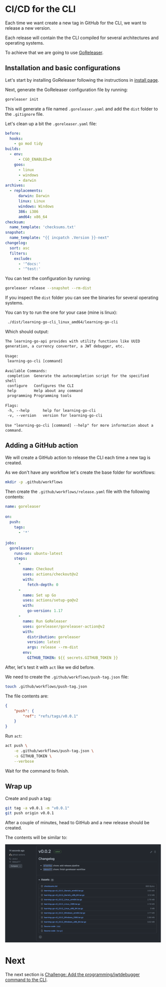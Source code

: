 # CI/CD for the CLI

Each time we want create a new tag in GitHub for the CLI, we want to release a
new version.

Each release will contain the the CLI compiled for several architectures and
operating systems.

To achieve that we are going to use [GoReleaser](https://goreleaser.com).

## Installation and basic configurations

Let's start by installing GoReleaser following the instructions in 
[install page](https://goreleaser.com/install).

Next, generate the GoReleaser configuration file by running:

```sh
goreleaser init
```

This will generate a file named `.goreleaser.yaml` and add the `dist` folder to
the `.gitignore` file. 

Let's clean up a bit the `.goreleaser.yaml` file:

```yaml
before:
  hooks:
    - go mod tidy
builds:
  - env:
      - CGO_ENABLED=0
    goos:
      - linux
      - windows
      - darwin
archives:
  - replacements:
      darwin: Darwin
      linux: Linux
      windows: Windows
      386: i386
      amd64: x86_64
checksum:
  name_template: 'checksums.txt'
snapshot:
  name_template: "{{ incpatch .Version }}-next"
changelog:
  sort: asc
  filters:
    exclude:
      - '^docs:'
      - '^test:'
```

You can test the configuration by running:

```sh
goreleaser release --snapshot --rm-dist
```

If you inspect the `dist` folder you can see the binaries for several operating
systems.

You can try to run the one for your case (mine is linux):

```sh
 ./dist/learning-go-cli_linux_amd64/learning-go-cli
 ```

 Which should output:

 ```terminal
The learning-go-api provides with utility functions like UUID
generation, a currency converter, a JWT debugger, etc.

Usage:
  learning-go-cli [command]

Available Commands:
  completion  Generate the autocompletion script for the specified shell
  configure   Configures the CLI
  help        Help about any command
  programming Programming tools

Flags:
  -h, --help      help for learning-go-cli
  -v, --version   version for learning-go-cli

Use "learning-go-cli [command] --help" for more information about a command.
 ```

## Adding a GitHub action

We will create a GitHub action to release the CLI each time a new tag is
created. 

As we don't have any workflow let's create the base folder for workflows:

```sh
mkdir -p .github/workflows
```

Then create the `.github/workflows/release.yaml` file with the following
contents:

```yaml
name: goreleaser

on:
  push:
    tags:
      - '*'

jobs:
  goreleaser:
    runs-on: ubuntu-latest
    steps:
      -
        name: Checkout
        uses: actions/checkout@v2
        with:
          fetch-depth: 0
      -
        name: Set up Go
        uses: actions/setup-go@v2
        with:
          go-version: 1.17
      -
        name: Run GoReleaser
        uses: goreleaser/goreleaser-action@v2
        with:
          distribution: goreleaser
          version: latest
          args: release --rm-dist
        env:
          GITHUB_TOKEN: ${{ secrets.GITHUB_TOKEN }}
```

After, let's test it with `act` like we did before. 

We need to create the `.github/workflows/push-tag.json` file:

```sh
touch .github/workflows/push-tag.json
```

The file contents are:

```json
{
    "push": {
        "ref": "refs/tags/v0.0.1"
    }
}
```

Run `act`:

```sh
act push \
    -e .github/workflows/push-tag.json \
    -s GITHUB_TOKEN \
    --verbose
```

Wait for the command to finish.

 ## Wrap up

 Create and push a tag:

```sh
git tag -a v0.0.1 -m "v0.0.1"  
git push origin v0.0.1
```

After a couple of minutes, head to GitHub and a new release should be created.

The contents will be similar to:

![New Release](assets/cli-cicd-release-github.png)

# Next
 
The next section is
[Challenge: Add the programming/jwtdebugger command to the CLI](it7-cli-add-programming-jwtdebugger-cmd.md).